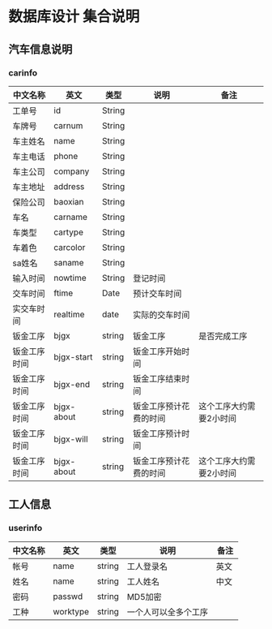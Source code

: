 # 数据库设计 集合说明

## 汽车信息说明

### carinfo

| 中文名称 | 英文 | 类型 | 说明 | 备注 |
|---------|------|------|------|-----|
| 工单号   | id |  String |  |  |
| 车牌号 | carnum | String |  |  |
| 车主姓名 | name | String |   |   |
| 车主电话 | phone| String  | |  | 
| 车主公司 | company | String |  |  |
| 车主地址 | address | String |  |  |
| 保险公司 | baoxian | String |  |  |
| 车名     | carname | String |  |  |
| 车类型   | cartype | String |  |  |
| 车着色   | carcolor | String|  |  |
| sa姓名   | saname | String |   |  |
| 输入时间 | nowtime | String | 登记时间 |  |
| 交车时间 | ftime  |  Date | 预计交车时间 |  |
| 实交车时间 | realtime | date | 实际的交车时间 |  |
| 钣金工序 | bjgx | string | 钣金工序 | 是否完成工序 |
| 钣金工序时间 | bjgx-start | string | 钣金工序开始时间 |  |
| 钣金工序时间 | bjgx-end | string | 钣金工序结束时间 |  |
| 钣金工序时间 | bjgx-about | string | 钣金工序预计花费的时间 | 这个工序大约需要2小时间 |
| 钣金工序时间 | bjgx-will | string | 钣金工序预计时间 |  |
| 钣金工序时间 | bjgx-about | string | 钣金工序预计花费的时间 | 这个工序大约需要2小时间 |





## 工人信息

### userinfo

| 中文名称 | 英文 | 类型 | 说明 | 备注 |
|---------|------|------|------|-----|
| 帐号    | name  | string | 工人登录名  | 英文  |
| 姓名    | name  | string | 工人姓名  | 中文 |
| 密码    | passwd | string | MD5加密 |  |
| 工种    | worktype | string | 一个人可以全多个工序 |   |
